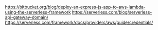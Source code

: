 https://bitbucket.org/blog/deploy-an-express-js-app-to-aws-lambda-using-the-serverless-framework
https://serverless.com/blog/serverless-api-gateway-domain/
https://serverless.com/framework/docs/providers/aws/guide/credentials/
